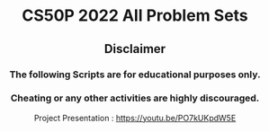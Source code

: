 <div align='center'>

# CS50P 2022 All Problem Sets

## Disclaimer

### The following Scripts are for educational purposes only.
### Cheating or any other activities are highly discouraged.

Project Presentation : https://youtu.be/PO7kUKpdW5E

</div>